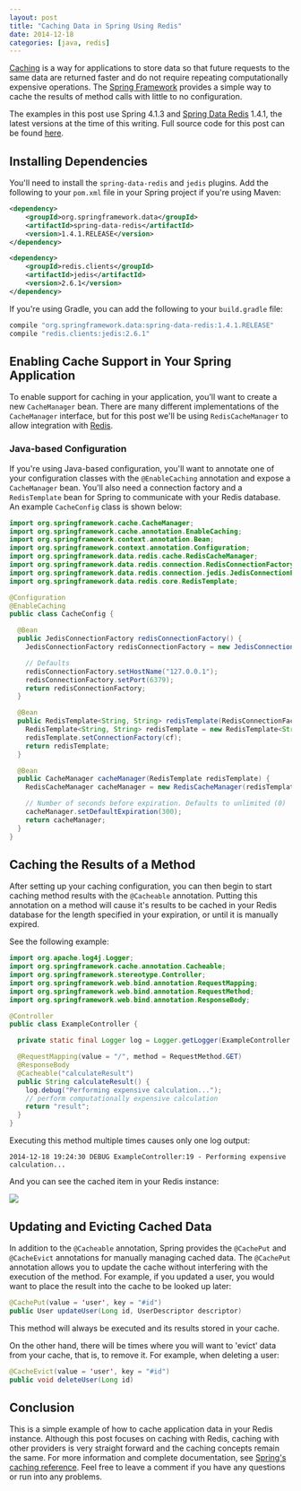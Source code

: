 ```yaml
---
layout: post
title: "Caching Data in Spring Using Redis"
date: 2014-12-18
categories: [java, redis]
---
```


[Caching](http://en.wikipedia.org/wiki/Cache_%28computing%29) is a way for applications to store data so that future requests to the same data are returned faster and do not require repeating computationally expensive operations. The [Spring Framework](http://projects.spring.io/spring-framework/) provides a simple way to cache the results of method calls with little to no configuration.

The examples in this post use Spring 4.1.3 and [Spring Data Redis](http://projects.spring.io/spring-data-redis/) 1.4.1, the latest versions at the time of this writing. Full source code for this post can be found [here](https://github.com/caseyscarborough/spring-redis-caching-example).

## Installing Dependencies

You'll need to install the `spring-data-redis` and `jedis` plugins. Add the following to your `pom.xml` file in your Spring project if you're using Maven:

```xml
<dependency>
    <groupId>org.springframework.data</groupId>
    <artifactId>spring-data-redis</artifactId>
    <version>1.4.1.RELEASE</version>
</dependency>

<dependency>
    <groupId>redis.clients</groupId>
    <artifactId>jedis</artifactId>
    <version>2.6.1</version>
</dependency>
```

If you're using Gradle, you can add the following to your `build.gradle` file:

```java
compile "org.springframework.data:spring-data-redis:1.4.1.RELEASE"
compile "redis.clients:jedis:2.6.1"
```

## Enabling Cache Support in Your Spring Application

To enable support for caching in your application, you'll want to create a new `CacheManager` bean. There are many different implementations of the `CacheManager` interface, but for this post we'll be using `RedisCacheManager` to allow integration with [Redis](http://redis.io/).

### Java-based Configuration

If you're using Java-based configuration, you'll want to annotate one of your configuration classes with the `@EnableCaching` annotation and expose a `CacheManager` bean. You'll also need a connection factory and a `RedisTemplate` bean for Spring to communicate with your Redis database. An example `CacheConfig` class is shown below:

```java
import org.springframework.cache.CacheManager;
import org.springframework.cache.annotation.EnableCaching;
import org.springframework.context.annotation.Bean;
import org.springframework.context.annotation.Configuration;
import org.springframework.data.redis.cache.RedisCacheManager;
import org.springframework.data.redis.connection.RedisConnectionFactory;
import org.springframework.data.redis.connection.jedis.JedisConnectionFactory;
import org.springframework.data.redis.core.RedisTemplate;

@Configuration
@EnableCaching
public class CacheConfig {

  @Bean
  public JedisConnectionFactory redisConnectionFactory() {
    JedisConnectionFactory redisConnectionFactory = new JedisConnectionFactory();

    // Defaults
    redisConnectionFactory.setHostName("127.0.0.1");
    redisConnectionFactory.setPort(6379);
    return redisConnectionFactory;
  }

  @Bean
  public RedisTemplate<String, String> redisTemplate(RedisConnectionFactory cf) {
    RedisTemplate<String, String> redisTemplate = new RedisTemplate<String, String>();
    redisTemplate.setConnectionFactory(cf);
    return redisTemplate;
  }

  @Bean
  public CacheManager cacheManager(RedisTemplate redisTemplate) {
    RedisCacheManager cacheManager = new RedisCacheManager(redisTemplate);

    // Number of seconds before expiration. Defaults to unlimited (0)
    cacheManager.setDefaultExpiration(300);
    return cacheManager;
  }
}
```

## Caching the Results of a Method

After setting up your caching configuration, you can then begin to start caching method results with the `@Cacheable` annotation. Putting this annotation on a method will cause it's results to be cached in your Redis database for the length specified in your expiration, or until it is manually expired.

See the following example:

```java
import org.apache.log4j.Logger;
import org.springframework.cache.annotation.Cacheable;
import org.springframework.stereotype.Controller;
import org.springframework.web.bind.annotation.RequestMapping;
import org.springframework.web.bind.annotation.RequestMethod;
import org.springframework.web.bind.annotation.ResponseBody;

@Controller
public class ExampleController {

  private static final Logger log = Logger.getLogger(ExampleController.class);

  @RequestMapping(value = "/", method = RequestMethod.GET)
  @ResponseBody
  @Cacheable("calculateResult")
  public String calculateResult() {
    log.debug("Performing expensive calculation...");
    // perform computationally expensive calculation
    return "result";
  }
}
```

Executing this method multiple times causes only one log output:

```
2014-12-18 19:24:30 DEBUG ExampleController:19 - Performing expensive calculation...
```

And you can see the cached item in your Redis instance:

![](/assets/images/redis-caching.png)

## Updating and Evicting Cached Data

In addition to the `@Cacheable` annotation, Spring provides the `@CachePut` and `@CacheEvict` annotations for manually managing cached data. The `@CachePut` annotation allows you to update the cache without interfering with the execution of the method. For example, if you updated a user, you would want to place the result into the cache to be looked up later:

```java
@CachePut(value = 'user', key = "#id")
public User updateUser(Long id, UserDescriptor descriptor)
```

This method will always be executed and its results stored in your cache.

On the other hand, there will be times where you will want to 'evict' data from your cache, that is, to remove it. For example, when deleting a user:

```java
@CacheEvict(value = 'user', key = "#id")
public void deleteUser(Long id)
```

## Conclusion

This is a simple example of how to cache application data in your Redis instance. Although this post focuses on caching with Redis, caching with other providers is very straight forward and the caching concepts remain the same. For more information and complete documentation, see [Spring's caching reference](http://docs.spring.io/spring/docs/current/spring-framework-reference/html/cache.html). Feel free to leave a comment if you have any questions or run into any problems.

